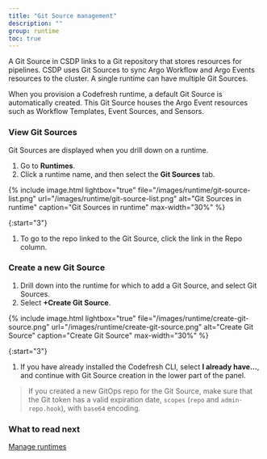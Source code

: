 ```yaml
---
title: "Git Source management"
description: ""
group: runtime
toc: true
---
```


A Git Source in CSDP links to a Git repository that stores resources for pipelines. CSDP uses Git Sources to sync Argo Workflow and Argo Events resources to the cluster. A single runtime can have multiple Git Sources.

When you provision a Codefresh runtime, a default Git Source is automatically created. This Git Source houses the Argo Event resources such as Workflow Templates, Event Sources, and Sensors. 


### View Git Sources
Git Sources are displayed when you drill down on a runtime. 

1. Go to **Runtimes**.
1. Click a runtime name, and then select the **Git Sources** tab.  

  {% include 
	image.html 
	lightbox="true" 
	file="/images/runtime/git-source-list.png" 
	url="/images/runtime/git-source-list.png" 
	alt="Git Sources in runtime" 
	caption="Git Sources in runtime"
    max-width="30%" 
%}

{:start="3"}
1. To go to the repo linked to the Git Source, click the link in the Repo column.

### Create a new Git Source
1. Drill down into the runtime for which to add a Git Source, and select Git Sources.
1. Select **+Create Git Source**.  

  {% include 
	image.html 
	lightbox="true" 
	file="/images/runtime/create-git-source.png" 
	url="/images/runtime/create-git-source.png" 
	alt="Create Git Source" 
	caption="Create Git Source"
    max-width="30%" 
%}

{:start="3"}
1. If you have already installed the Codefresh CLI, select **I already have...**, and continue with Git Source creation in the lower part of the panel.
  >If you created a new GitOps repo for the Git Source, make sure that the Git token has a valid expiration date, `scopes` (`repo` and `admin-repo.hook`), with `base64` encoding.  

### What to read next
[Manage runtimes]({{site.baseurl}}/docs/runtime/monitor-manage-runtimes/)

